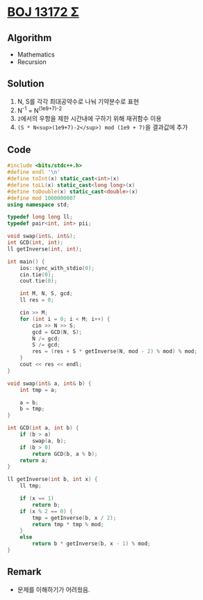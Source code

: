 # [BOJ 13172 Σ](https://www.acmicpc.net/problem/13172)

## Algorithm
* Mathematics
* Recursion

## Solution
1. N, S를 각각 최대공약수로 나눠 기약분수로 표현
2. N<sup>-1</sup> = N<sup>(1e9+7)-2</sup>
3. ```2```에서의 우항을 제한 시간내에 구하기 위해 재귀함수 이용
4. ```(S * N<sup>(1e9+7)-2</sup>) mod (1e9 + 7)```을 결과값에 추가

## Code
```cpp
#include <bits/stdc++.h>
#define endl '\n'
#define toInt(x) static_cast<int>(x)
#define toLL(x) static_cast<long long>(x)
#define toDouble(x) static_cast<double>(x)
#define mod 1000000007
using namespace std;

typedef long long ll;
typedef pair<int, int> pii;

void swap(int&, int&);
int GCD(int, int);
ll getInverse(int, int);

int main() {
	ios::sync_with_stdio(0);
	cin.tie(0);
	cout.tie(0);

	int M, N, S, gcd;
	ll res = 0;

	cin >> M;
	for (int i = 0; i < M; i++) {
		cin >> N >> S;
		gcd = GCD(N, S);
		N /= gcd;
		S /= gcd;
		res = (res + S * getInverse(N, mod - 2) % mod) % mod;
	}
	cout << res << endl;
}

void swap(int& a, int& b) {
	int tmp = a;

	a = b;
	b = tmp;
}

int GCD(int a, int b) {
	if (b > a)
		swap(a, b);
	if (b > 0)
		return GCD(b, a % b);
	return a;
}

ll getInverse(int b, int x) {
	ll tmp;

	if (x == 1)
		return b;
	if (x % 2 == 0) {
		tmp = getInverse(b, x / 2);
		return tmp * tmp % mod;
	}
	else
		return b * getInverse(b, x - 1) % mod;
}
```

## Remark
* 문제를 이해하기가 어려웠음.
